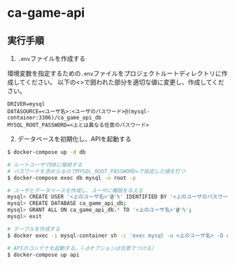 # ca-game-api

## 実行手順

1. `.env`ファイルを作成する

環境変数を指定するための`.env`ファイルをプロジェクトルートディレクトリに作成してください。
以下の<>で囲われた部分を適切な値に変更し、作成してください。

```env
DRIVER=mysql
DATASOURCE=<ユーザ名>:<ユーザのパスワード>@(mysql-container:3306)/ca_game_api_db
MYSQL_ROOT_PASSWORD=<上とは異なる任意のパスワード>
```

2. データベースを初期化し、APIを起動する

```bash
$ docker-compose up -d db

# ルートユーザでDBに接続する
# パスワードを求めらるのでMYSQL_ROOT_PASSWORD=で指定した値を打つ
$ docker-compose exec db mysql -u root -p

# ユーザとデータベースを作成し、ユーザに権限を与える
mysql> CREATE USER '<上のユーザ名>'@'%' IDENTIFIED BY '<上のユーザのパスワード>';
mysql> CREATE DATABASE ca_game_api_db;
mysql> GRANT ALL ON ca_game_api_db.* TO '<上のユーザ名>'@'%';
mysql> exit

# テーブルを作成する
$ docker exec -i mysql-container sh -c 'exec mysql -u <上のユーザ名> -D ca_game_api_db -p"<上のユーザのパスワード>"' < init.sql

# APIのコンテナを起動する。（-dオプションは任意でつける）
$ docker-compose up api
```